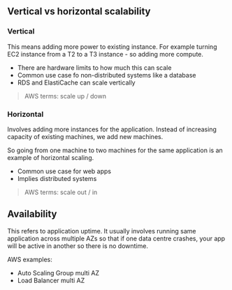 ## Vertical vs horizontal scalability

### Vertical

This means adding more power to existing instance. For example turning EC2 instance from a T2 to a T3 instance - so adding more compute.

- There are hardware limits to how much this can scale
- Common use case fo non-distributed systems like a database
- RDS and ElastiCache can scale vertically

> AWS terms: scale up / down

### Horizontal 

Involves adding more instances for the application. Instead of increasing capacity of existing machines, we add new machines. 

So going from one machine to two machines for the same application is an example of horizontal scaling.

- Common use case for web apps
- Implies distributed systems

> AWS terms: scale out / in 

## Availability

This refers to application uptime. It usually involves running same application across multiple AZs so that if one data centre crashes, your app will be active in another so there is no downtime.

AWS examples:

- Auto Scaling Group multi AZ
- Load Balancer multi AZ
